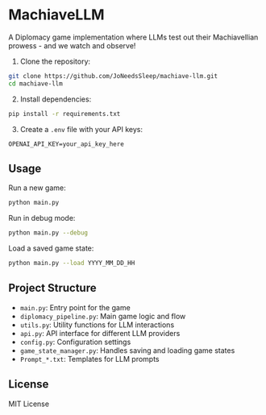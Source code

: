 # MachiaveLLM

A Diplomacy game implementation where LLMs test out their Machiavellian prowess - and we watch and observe!

1. Clone the repository:
```bash
git clone https://github.com/JoNeedsSleep/machiave-llm.git
cd machiave-llm
```

2. Install dependencies:
```bash
pip install -r requirements.txt
```

3. Create a `.env` file with your API keys:
```
OPENAI_API_KEY=your_api_key_here
```

## Usage

Run a new game:
```bash
python main.py
```

Run in debug mode:
```bash
python main.py --debug
```

Load a saved game state:
```bash
python main.py --load YYYY_MM_DD_HH
```

## Project Structure

- `main.py`: Entry point for the game
- `diplomacy_pipeline.py`: Main game logic and flow
- `utils.py`: Utility functions for LLM interactions
- `api.py`: API interface for different LLM providers
- `config.py`: Configuration settings
- `game_state_manager.py`: Handles saving and loading game states
- `Prompt_*.txt`: Templates for LLM prompts

## License

MIT License 